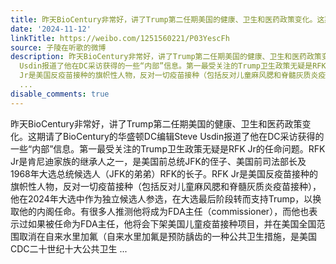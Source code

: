 ```yaml
---
title: 昨天BioCentury非常好，讲了Trump第二任期美国的健康、卫生和医药政策变化。这期请了BioCentury的华盛顿DC编辑Steve Usdin报道了他在DC采访获得的一些“内部”信...
date: '2024-11-12'
linkTitle: https://weibo.com/1251560221/P03YescFh
source: 子陵在听歌的微博
description: 昨天BioCentury非常好，讲了Trump第二任期美国的健康、卫生和医药政策变化。这期请了BioCentury的华盛顿DC编辑Steve
  Usdin报道了他在DC采访获得的一些“内部”信息。第一最受关注的Trump卫生政策无疑是RFK Jr的任命问题。RFK Jr是肯尼迪家族的继承人之一，是美国前总统JFK的侄子、美国前司法部长及1968年大选总统候选人（JFK的弟弟）RFK的长子。RFK
  Jr是美国反疫苗接种的旗帜性人物，反对一切疫苗接种（包括反对儿童麻风腮和脊髓灰质炎疫苗接种），他在2024年大选中作为独立候选人参选，在大选最后阶段转而支持Trump，以换取他的内阁任命。有很多人推测他将成为FDA主任（commissioner），而他也表示过如果被任命为FDA主任，他将会下架美国儿童疫苗接种项目，并在美国全国范围取消在自来水里加氟（自来水里加氟是预防龋齿的一种公共卫生措施，是美国CDC二十世纪十大公共卫生
  ...
disable_comments: true
---
```

昨天BioCentury非常好，讲了Trump第二任期美国的健康、卫生和医药政策变化。这期请了BioCentury的华盛顿DC编辑Steve Usdin报道了他在DC采访获得的一些“内部”信息。第一最受关注的Trump卫生政策无疑是RFK Jr的任命问题。RFK Jr是肯尼迪家族的继承人之一，是美国前总统JFK的侄子、美国前司法部长及1968年大选总统候选人（JFK的弟弟）RFK的长子。RFK Jr是美国反疫苗接种的旗帜性人物，反对一切疫苗接种（包括反对儿童麻风腮和脊髓灰质炎疫苗接种），他在2024年大选中作为独立候选人参选，在大选最后阶段转而支持Trump，以换取他的内阁任命。有很多人推测他将成为FDA主任（commissioner），而他也表示过如果被任命为FDA主任，他将会下架美国儿童疫苗接种项目，并在美国全国范围取消在自来水里加氟（自来水里加氟是预防龋齿的一种公共卫生措施，是美国CDC二十世纪十大公共卫生 ...